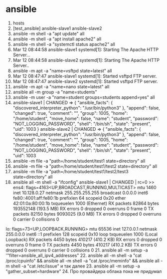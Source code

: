 # ansible
1. hosts 
2. [test_ansible]
ansible-slave1
ansible-slave2
3. ansible -m shell -a "apt update" all
4. ansible -m shell -a "apt install apache2" all
5. ansible -m shell -a "systemctl status apache2" all
6. Mar 12 08:44:58 ansible-slave1 systemd[1]: Starting The Apache HTTP Server...
7. Mar 12 08:44:58 ansible-slave2 systemd[1]: Starting The Apache HTTP Server..
8. ansible -m apt -a "name=vsftpd state=latest" all
9. Mar 12 08:47:47 ansible-slave1 systemd[1]: Started vsftpd FTP server.
10. Mar 12 08:47:47 ansible-slave2 systemd[1]: Started vsftpd FTP server. 
12. ansible -m apt -a "name=nano state=latest" all
13. ansible all -m group -a "name=students" 
14. ansible -m user -a "name=student groups=students append=yes" all
15. ansible-slave1 | CHANGED => {
    "ansible_facts": {
        "discovered_interpreter_python": "/usr/bin/python3"
    },
    "append": false,
    "changed": true,
    "comment": "",
    "group": 1005,
    "home": "/home/student",
    "move_home": false,
    "name": "student",
    "password": "NOT_LOGGING_PASSWORD",
    "shell": "/bin/sh",
    "state": "present",
    "uid": 1003
}
ansible-slave2 | CHANGED => {
    "ansible_facts": {
        "discovered_interpreter_python": "/usr/bin/python3"
    },
    "append": false,
    "changed": true,
    "comment": "",
    "group": 1005,
    "home": "/home/student",
    "move_home": false,
    "name": "student",
    "password": "NOT_LOGGING_PASSWORD",
    "shell": "/bin/sh",
    "state": "present",
    "uid": 1003
16. ansible  -m file -a "path=/home/student/test1 state=directory" all
17. ansible  -m file -a "path=/home/student/test1/test2 state=directory" all
18. ansible  -m file -a "path=/home/student/test1/test2/test3 state=directory" all
19. ansible all -m shell -a "ifconfig"
ansible-slave1 | CHANGED | rc=0 >>
ens4: flags=4163<UP,BROADCAST,RUNNING,MULTICAST>  mtu 1460
        inet 10.128.0.27  netmask 255.255.255.255  broadcast 0.0.0.0
        inet6 fe80::4001:aff:fe80:1b  prefixlen 64  scopeid 0x20<link>
        ether 42:01:0a:80:00:1b  txqueuelen 1000  (Ethernet)
        RX packets 82864  bytes 193552148 (193.5 MB)
        RX errors 0  dropped 0  overruns 0  frame 0
        TX packets 82150  bytes 9093025 (9.0 MB)
        TX errors 0  dropped 0 overruns 0  carrier 0  collisions 0

lo: flags=73<UP,LOOPBACK,RUNNING>  mtu 65536
        inet 127.0.0.1  netmask 255.0.0.0
        inet6 ::1  prefixlen 128  scopeid 0x10<host>
        loop  txqueuelen 1000  (Local Loopback)
        RX packets 4450  bytes 410217 (410.2 KB)
        RX errors 0  dropped 0  overruns 0  frame 0
        TX packets 4450  bytes 410217 (410.2 KB)
        TX errors 0  dropped 0 overruns 0  carrier 0  collisions 0
21. ansible all -m setup -a '"filter=ansible_all_ipv4_addresses"
22. ansible all -m shell -a "cat /proc/cpuinfo" && ansible all -m shell -a "cat /proc/meminfo" && ansible all -m shell -a "cat /etc/issue" и так далее
23. ansible all -m setup -a "gather_subset=hardware"
24. Про провайдера облака пока не придумал
